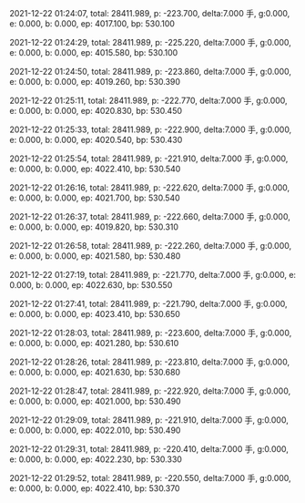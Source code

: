 2021-12-22 01:24:07, total: 28411.989, p: -223.700, delta:7.000 手, g:0.000, e: 0.000, b: 0.000, ep: 4017.100, bp: 530.100

2021-12-22 01:24:29, total: 28411.989, p: -225.220, delta:7.000 手, g:0.000, e: 0.000, b: 0.000, ep: 4015.580, bp: 530.100

2021-12-22 01:24:50, total: 28411.989, p: -223.860, delta:7.000 手, g:0.000, e: 0.000, b: 0.000, ep: 4019.260, bp: 530.390

2021-12-22 01:25:11, total: 28411.989, p: -222.770, delta:7.000 手, g:0.000, e: 0.000, b: 0.000, ep: 4020.830, bp: 530.450

2021-12-22 01:25:33, total: 28411.989, p: -222.900, delta:7.000 手, g:0.000, e: 0.000, b: 0.000, ep: 4020.540, bp: 530.430

2021-12-22 01:25:54, total: 28411.989, p: -221.910, delta:7.000 手, g:0.000, e: 0.000, b: 0.000, ep: 4022.410, bp: 530.540

2021-12-22 01:26:16, total: 28411.989, p: -222.620, delta:7.000 手, g:0.000, e: 0.000, b: 0.000, ep: 4021.700, bp: 530.540

2021-12-22 01:26:37, total: 28411.989, p: -222.660, delta:7.000 手, g:0.000, e: 0.000, b: 0.000, ep: 4019.820, bp: 530.310

2021-12-22 01:26:58, total: 28411.989, p: -222.260, delta:7.000 手, g:0.000, e: 0.000, b: 0.000, ep: 4021.580, bp: 530.480

2021-12-22 01:27:19, total: 28411.989, p: -221.770, delta:7.000 手, g:0.000, e: 0.000, b: 0.000, ep: 4022.630, bp: 530.550

2021-12-22 01:27:41, total: 28411.989, p: -221.790, delta:7.000 手, g:0.000, e: 0.000, b: 0.000, ep: 4023.410, bp: 530.650

2021-12-22 01:28:03, total: 28411.989, p: -223.600, delta:7.000 手, g:0.000, e: 0.000, b: 0.000, ep: 4021.280, bp: 530.610

2021-12-22 01:28:26, total: 28411.989, p: -223.810, delta:7.000 手, g:0.000, e: 0.000, b: 0.000, ep: 4021.630, bp: 530.680

2021-12-22 01:28:47, total: 28411.989, p: -222.920, delta:7.000 手, g:0.000, e: 0.000, b: 0.000, ep: 4021.000, bp: 530.490

2021-12-22 01:29:09, total: 28411.989, p: -221.910, delta:7.000 手, g:0.000, e: 0.000, b: 0.000, ep: 4022.010, bp: 530.490

2021-12-22 01:29:31, total: 28411.989, p: -220.410, delta:7.000 手, g:0.000, e: 0.000, b: 0.000, ep: 4022.230, bp: 530.330

2021-12-22 01:29:52, total: 28411.989, p: -220.550, delta:7.000 手, g:0.000, e: 0.000, b: 0.000, ep: 4022.410, bp: 530.370